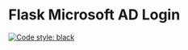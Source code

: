 # Flask Microsoft AD Login

[![Code style: black](https://img.shields.io/badge/code%20style-black-000000.svg)](https://github.com/ambv/black)